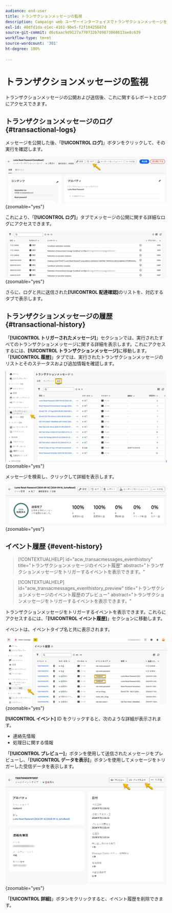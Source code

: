 ```yaml
---
audience: end-user
title: トランザクションメッセージの監視
description: Campaign web ユーザーインターフェイスでトランザクションメッセージを監視する方法について説明します。
exl-id: 40dfd1da-e1ec-4161-9be5-f2f10425687d
source-git-commit: d6c6aac9d9127a770732b709873008613ae8c639
workflow-type: tm+mt
source-wordcount: '301'
ht-degree: 100%

---
```


# トランザクションメッセージの監視

トランザクションメッセージの公開および送信後、これに関するレポートとログにアクセスできます。

## トランザクションメッセージのログ {#transactional-logs}

メッセージを公開した後、「**[!UICONTROL ログ]**」ボタンをクリックして、その実行を確認します。

![トランザクションメッセージインターフェイスの「ログ」ボタンを示すスクリーンショット。](assets/transactional-logs.png){zoomable="yes"}

これにより、「**[!UICONTROL ログ]**」タブでメッセージの公開に関する詳細なログにアクセスできます。

![「ログ」タブの詳細なログリストを示すスクリーンショット。](assets/transactional-logslist.png){zoomable="yes"}

さらに、ログと共に送信された&#x200B;**[!UICONTROL 配達確認]**&#x200B;のリストを、対応するタブで表示します。

## トランザクションメッセージの履歴 {#transactional-history}

「**[!UICONTROL トリガーされたメッセージ]**」セクションでは、実行されたすべてのトランザクションメッセージに関する詳細を表示します。これにアクセスするには、**[!UICONTROL トランザクションメッセージ]**&#x200B;に移動します。「**[!UICONTROL 履歴]**」タブでは、実行されたトランザクションメッセージのリストとそのステータスおよび追加情報を確認します。

![実行されたトランザクションメッセージのリストを含む「履歴」タブを示すスクリーンショット。](assets/transactional-history.png){zoomable="yes"}

メッセージを検索し、クリックして詳細を表示します。

![選択したトランザクションメッセージの詳細なレポートを示すスクリーンショット。](assets/transactional-reporting.png){zoomable="yes"}

## イベント履歴 {#event-history}

>[!CONTEXTUALHELP]
>id="acw_transacmessages_eventhistory"
>title="トランザクションメッセージのイベント履歴"
>abstract="トランザクションメッセージをトリガーするイベントを表示できます。"

>[!CONTEXTUALHELP]
>id="acw_transacmessages_eventhistory_preview"
>title="トランザクションメッセージのイベント履歴のプレビュー"
>abstract="トランザクションメッセージをトリガーするイベントを表示できます。"

トランザクションメッセージをトリガーするイベントを表示できます。これらにアクセスするには、「**[!UICONTROL イベント履歴]**」セクションに移動します。

イベントは、イベントタイプ名と共に表示されます。

![イベントタイプ名を含むイベント履歴セクションを示すスクリーンショット。](assets/event-history.png){zoomable="yes"}

**[!UICONTROL イベント]** ID をクリックすると、次のような詳細が表示されます。

* 連絡先情報
* 処理日に関する情報

「**[!UICONTROL プレビュー]**」ボタンを使用して送信されたメッセージをプレビューし、「**[!UICONTROL データを表示]**」ボタンを使用してメッセージをトリガーした受信データを表示します。

![「プレビュー」と「データを表示」オプションを含む、詳細なイベント情報を示すスクリーンショット。](assets/event-details.png){zoomable="yes"}

「**[!UICONTROL 詳細]**」ボタンをクリックすると、イベント履歴を削除できます。